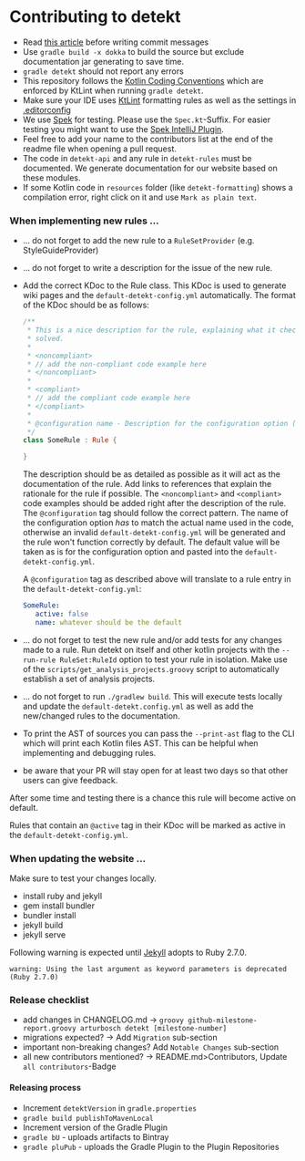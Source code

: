 # Contributing to detekt

- Read [this article](https://chris.beams.io/posts/git-commit/) before writing commit messages
- Use `gradle build -x dokka` to build the source but exclude documentation jar generating to save time.
- `gradle detekt` should not report any errors
- This repository follows the [Kotlin Coding Conventions](https://kotlinlang.org/docs/reference/coding-conventions.html) which are enforced by KtLint when running `gradle detekt`.
- Make sure your IDE uses [KtLint](https://github.com/shyiko/ktlint) formatting rules as well as the settings in [.editorconfig](../.editorconfig)
- We use [Spek](https://github.com/spekframework/spek) for testing. Please use the `Spec.kt`-Suffix. For easier testing you might want to use the [Spek IntelliJ Plugin](https://plugins.jetbrains.com/plugin/8564-spek).
- Feel free to add your name to the contributors list at the end of the readme file when opening a pull request.
- The code in `detekt-api` and any rule in `detekt-rules` must be documented. We generate documentation for our website based on these modules.
- If some Kotlin code in `resources` folder (like `detekt-formatting`) shows a compilation error, right click on it and use `Mark as plain text`.

### When implementing new rules ...

- ... do not forget to add the new rule to a `RuleSetProvider` (e.g. StyleGuideProvider)
- ... do not forget to write a description for the issue of the new rule.
- Add the correct KDoc to the Rule class. This KDoc is used to generate wiki pages and the `default-detekt-config.yml`
automatically. The format of the KDoc should be as follows:

    ```kotlin
    /**
     * This is a nice description for the rule, explaining what it checks, why it exists and how violations can be
     * solved.
     *
     * <noncompliant>
     * // add the non-compliant code example here
     * </noncompliant>
     *
     * <compliant>
     * // add the compliant code example here
     * </compliant>
     *
     * @configuration name - Description for the configuration option (default: `whatever should be the default`)
     */
    class SomeRule : Rule {
  
    }
    ```
    
    The description should be as detailed as possible as it will act as the documentation of the rule. Add links to 
    references that explain the rationale for the rule if possible.
    The `<noncompliant>` and `<compliant>` code examples should be added right after the description of the rule.
    The `@configuration` tag should follow the correct pattern. The name of the configuration option *has* to match the 
    actual name used in the code, otherwise an invalid `default-detekt-config.yml` will be generated and the rule won't
    function correctly by default. 
    The default value will be taken as is for the configuration option and pasted into the `default-detekt-config.yml`.
    
    A `@configuration` tag as described above will translate to a rule entry in the `default-detekt-config.yml`:
    ```yml
    SomeRule:
       active: false
       name: whatever should be the default
    ```

- ... do not forget to test the new rule and/or add tests for any changes made to a rule.
Run detekt on itself and other kotlin projects with the `--run-rule RuleSet:RuleId` option to test your rule in isolation.
Make use of the `scripts/get_analysis_projects.groovy` script to automatically establish a set of analysis projects.
- ... do not forget to run `./gradlew build`. This will execute tests locally and update the `default-detekt.config.yml`
as well as add the new/changed rules to the documentation.
- To print the AST of sources you can pass the `--print-ast` flag to the CLI which will print each
Kotlin files AST. This can be helpful when implementing and debugging rules.
- be aware that your PR will stay open for at least two days so that other users can give feedback.

After some time and testing there is a chance this rule will become active on default.

Rules that contain an `@active` tag in their KDoc will be marked as active in the `default-detekt-config.yml`.

### When updating the website ...

Make sure to test your changes locally.

- install ruby and jekyll
- gem install bundler
- bundler install
- jekyll build
- jekyll serve

Following warning is expected until [Jekyll](https://github.com/jekyll/jekyll/issues/7947) adopts to Ruby 2.7.0.

`warning: Using the last argument as keyword parameters is deprecated (Ruby 2.7.0)`

### Release checklist

- add changes in CHANGELOG.md -> `groovy github-milestone-report.groovy arturbosch detekt [milestone-number]`
- migrations expected? -> Add `Migration` sub-section
- important non-breaking changes? Add `Notable Changes` sub-section
- all new contributors mentioned? -> README.md>Contributors, Update `all contributors`-Badge

#### Releasing process

- Increment `detektVersion` in `gradle.properties`
- `gradle build publishToMavenLocal`
- Increment version of the Gradle Plugin
- `gradle bU` - uploads artifacts to Bintray
- `gradle pluPub` - uploads the Gradle Plugin to the Plugin Repositories
